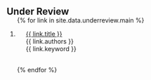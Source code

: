 <h2 id="underreview" style="margin: 2px 0px -15px;">Under Review</h2>

<div class="publications">
<ol class="bibliography">

{% for link in site.data.underreview.main %}

<li>
<div class="pub-row">
  <div class="col-sm-9" style="padding-right: 15px; padding-left: 20px; padding-bottom: -30px">
      <div class="title"><a href="{{ link.pdf }}" target="_blank" rel="noopener noreferrer">{{ link.title }}</a></div>
      <div class="author">{{ link.authors }}</div>
      <div class="keyword keyword-text-color">{{ link.keyword }}</div>
  </div>
</div>
</li>
<br>

{% endfor %}

</ol>
</div>
